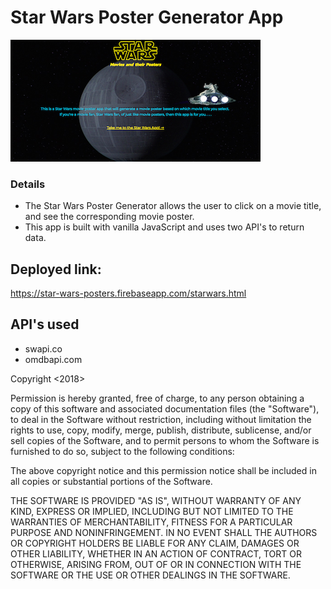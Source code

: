 # Star Wars Poster Generator App
![screenshot](https://github.com/piferdg/Star-Wars-App/blob/master/assets/starWars.png)

### Details

  - The Star Wars Poster Generator allows the user to click on a movie title, and see the corresponding movie poster.
  - This app is built with vanilla JavaScript and uses two API's to return data.

## Deployed link:
https://star-wars-posters.firebaseapp.com/starwars.html

## API's used
  - swapi.co
  - omdbapi.com

   Copyright <2018> <Daniel Pifer>

Permission is hereby granted, free of charge, to any person obtaining a copy of this software and associated documentation files (the "Software"), to deal in the Software without restriction, including without limitation the rights to use, copy, modify, merge, publish, distribute, sublicense, and/or sell copies of the Software, and to permit persons to whom the Software is furnished to do so, subject to the following conditions:

The above copyright notice and this permission notice shall be included in all copies or substantial portions of the Software.

THE SOFTWARE IS PROVIDED "AS IS", WITHOUT WARRANTY OF ANY KIND, EXPRESS OR IMPLIED, INCLUDING BUT NOT LIMITED TO THE WARRANTIES OF MERCHANTABILITY, FITNESS FOR A PARTICULAR PURPOSE AND NONINFRINGEMENT. IN NO EVENT SHALL THE AUTHORS OR COPYRIGHT HOLDERS BE LIABLE FOR ANY CLAIM, DAMAGES OR OTHER LIABILITY, WHETHER IN AN ACTION OF CONTRACT, TORT OR OTHERWISE, ARISING FROM, OUT OF OR IN CONNECTION WITH THE SOFTWARE OR THE USE OR OTHER DEALINGS IN THE SOFTWARE.